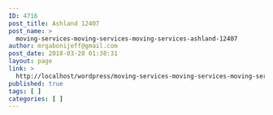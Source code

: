 ```yaml
---
ID: 4716
post_title: Ashland 12407
post_name: >
  moving-services-moving-services-moving-services-ashland-12407
author: mrgabonijeff@gmail.com
post_date: 2018-03-28 01:38:31
layout: page
link: >
  http://localhost/wordpress/moving-services-moving-services-moving-services-ashland-12407/
published: true
tags: [ ]
categories: [ ]
---
```

